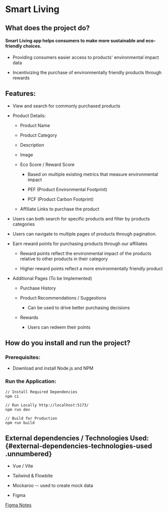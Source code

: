 #  Smart Living

## What does the project do?

#### Smart Living app helps consumers to make more sustainable and eco-friendly choices.

- Providing consumers easier access to products' environmental impact data

- Incentivizing the purchase of environmentally friendly products through rewards

##  Features:

- View and search for commonly purchased products 

- Product Details:

  -   Product Name

  -   Product Category

  -   Description

  -   Image

  -   Eco Score / Reward Score

      -   Based on multiple existing metrics that measure environmental
        impact

      -   PEF (Product Environmental Footprint)

      -   PCF (Product Carbon Footprint)

  -   Affiliate Links to purchase the product

-   Users can both search for specific products and filter by products
    categories

-   Users can navigate to multiple pages of products through pagination.


-   Earn reward points for purchasing products through our affiliates

    -   Reward points reflect the environmental impact of the products
        relative to other products in their category

    -   Higher reward points reflect a more environmentally friendly
        product

-   Additional Pages (To be Implemented)

    -   Purchase History

    -   Product Recommendations / Suggestions

        -   Can be used to drive better purchasing decisions

    -   Rewards

        -   Users can redeem their points

## How do you install and run the project?

### Prerequisites:

-   Download and install Node.js and NPM

### Run the Application: 
```
// Install Required Dependencies
npm ci  

// Run Locally http://localhost:5173/
npm run dev

// Build for Production
npm run build
```

## External dependencies / Technologies Used: {#external-dependencies-technologies-used .unnumbered}

-   Vue / Vite

-   Tailwind & Flowbite

-   Mockaroo -- used to create mock data

-   Figma

[Figma Notes](https://www.figma.com/design/Gz7TjQl9KODi7x62N9bfra/Untitled?node-id=0-1&node-type=canvas&t=kdFHKoNqZxhWorJZ-0)

